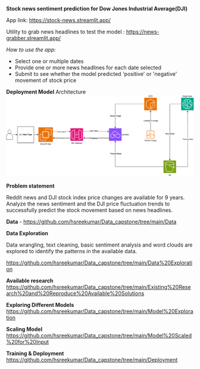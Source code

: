 **Stock news sentiment prediction for Dow Jones Industrial Average(DJI)**

App link: https://stock-news.streamlit.app/

Utility to grab news headlines to test the model : https://news-grabber.streamlit.app/

*How to use the app:*

- Select one or multiple dates
- Provide one or more news headlines for each date selected
- Submit to see whether the model predicted 'positive' or 'negative' movement of stock price

**Deployment Model**
Architecture![](https://github.com/hsreekumar/Data_capstone/blob/main/Deployment/Architecture.png?raw=true)

**Problem statement**

Reddit news and DJI stock index price changes are available for 9 years. Analyze the news sentiment and the DJI price fluctuation trends to successfully predict the stock movement based on news headlines.

**Data** - https://github.com/hsreekumar/Data_capstone/tree/main/Data

**Data Exploration**

Data wrangling, text cleaning, basic sentiment analysis and word clouds are explored to identify the patterns in the available data.

https://github.com/hsreekumar/Data_capstone/tree/main/Data%20Exploration

**Available research**
https://github.com/hsreekumar/Data_capstone/tree/main/Existing%20Research%20and%20Reproduce%20Available%20Solutions

**Exploring Different Models**
https://github.com/hsreekumar/Data_capstone/tree/main/Model%20Exploration

**Scaling Model**
https://github.com/hsreekumar/Data_capstone/tree/main/Model%20Scaled%20for%20Input

**Training & Deployment**
https://github.com/hsreekumar/Data_capstone/tree/main/Deployment

